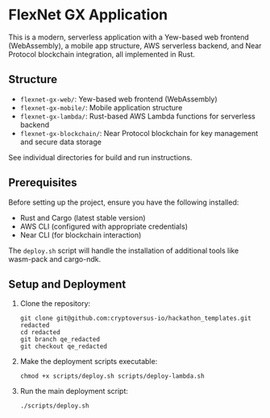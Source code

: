 # FlexNet GX Application

This is a modern, serverless application with a Yew-based web frontend (WebAssembly), 
a mobile app structure, AWS serverless backend, and Near Protocol blockchain integration,
all implemented in Rust.

## Structure

- `flexnet-gx-web/`: Yew-based web frontend (WebAssembly)
- `flexnet-gx-mobile/`: Mobile application structure
- `flexnet-gx-lambda/`: Rust-based AWS Lambda functions for serverless backend
- `flexnet-gx-blockchain/`: Near Protocol blockchain for key management and secure data storage

See individual directories for build and run instructions.

## Prerequisites

Before setting up the project, ensure you have the following installed:

- Rust and Cargo (latest stable version)
- AWS CLI (configured with appropriate credentials)
- Near CLI (for blockchain interaction)

The `deploy.sh` script will handle the installation of additional tools like wasm-pack and cargo-ndk.

## Setup and Deployment

1. Clone the repository:
   ```
   git clone git@github.com:cryptoversus-io/hackathon_templates.git redacted
   cd redacted
   git branch qe_redacted
   git checkout qe_redacted 
   ```

2. Make the deployment scripts executable:
   ```
   chmod +x scripts/deploy.sh scripts/deploy-lambda.sh
   ```

3. Run the main deployment script:
   ```
   ./scripts/deploy.sh
   ```

